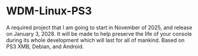 # WDM-Linux-PS3
A required project that I am going to start in November of 2025, and release on January 3, 2028. It will be made to help preserve the life of your console during its whole development which will last for all of mankind. Based on PS3 XMB, Debian, and Android.
